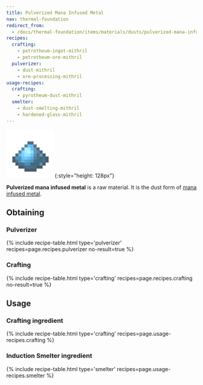 ```yaml
---
title: Pulverized Mana Infused Metal
nav: thermal-foundation
redirect_from:
  - /docs/thermal-foundation/items/materials/dusts/pulverized-mana-infused-metal/
recipes:
  crafting:
    - petrotheum-ingot-mithril
    - petrotheum-ore-mithril
  pulverizer:
    - dust-mithril
    - ore-processing-mithril
usage-recipes:
  crafting:
    - pyrotheum-dust-mithril
  smelter:
    - dust-smelting-mithril
    - hardened-glass-mithril
---
```


![Pulverized mana infused metal](/assets/images/thermal-foundation/dust-mithril.png){:style="height: 128px"}


**Pulverized mana infused metal** is a raw material. It is the dust form of
[mana infused metal](/docs/mana-infused-ingot/).


Obtaining
---------

### Pulverizer
{% include recipe-table.html type='pulverizer' recipes=page.recipes.pulverizer no-result=true %}

### Crafting
{% include recipe-table.html type='crafting' recipes=page.recipes.crafting no-result=true %}


Usage
-----

### Crafting ingredient
{% include recipe-table.html type='crafting' recipes=page.usage-recipes.crafting %}

### Induction Smelter ingredient
{% include recipe-table.html type='smelter' recipes=page.usage-recipes.smelter %}
